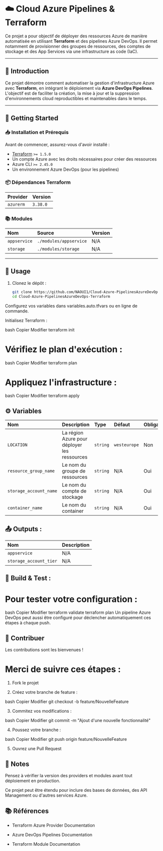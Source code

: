 # ☁️ Cloud Azure Pipelines & Terraform

Ce projet a pour objectif de déployer des ressources Azure de manière automatisée en utilisant **Terraform** et des pipelines Azure DevOps. Il permet notamment de provisionner des groupes de ressources, des comptes de stockage et des App Services via une infrastructure as code (IaC).

---

## 📌 Introduction

Ce projet démontre comment automatiser la gestion d'infrastructure Azure avec **Terraform**, en intégrant le déploiement via **Azure DevOps Pipelines**.  
L'objectif est de faciliter la création, la mise à jour et la suppression d'environnements cloud reproductibles et maintenables dans le temps.

---

## 🚀 Getting Started

### 📥 Installation et Prérequis

Avant de commencer, assurez-vous d'avoir installé :

- [Terraform](https://developer.hashicorp.com/terraform/downloads) `>= 1.5.0`
- Un compte Azure avec les droits nécessaires pour créer des ressources
- Azure CLI `>= 2.45.0`
- Un environnement Azure DevOps (pour les pipelines)

### 📦 Dépendances Terraform

| Provider | Version  |
|:------------|:------------|
| `azurerm` | `3.38.0` |

### 📚 Modules

| Nom | Source | Version |
|:-----|:---------|:------------|
| `appservice` | `./modules/appservice` | N/A |
| `storage`    | `./modules/storage`    | N/A |

---

## 📝 Usage

1. Clonez le dépôt :
   ```bash
   git clone https://github.com/NAOUI1/Cloud-Azure-PipelinesAzureDevOps-Terraform.git
   cd Cloud-Azure-PipelinesAzureDevOps-Terraform
Configurez vos variables dans variables.auto.tfvars ou en ligne de commande.

Initialisez Terraform :

bash
Copier
Modifier
terraform init
# Vérifiez le plan d'exécution :

bash
Copier
Modifier
terraform plan

# Appliquez l'infrastructure :

bash
Copier
Modifier
terraform apply

## ⚙️ Variables
| Nom                    | Description                                  | Type     | Défaut       | Obligatoire |
| :--------------------- | :------------------------------------------- | :------- | :----------- | :---------- |
| `LOCATION`             | La région Azure pour déployer les ressources | `string` | `westeurope` | Non         |
| `resource_group_name`  | Le nom du groupe de ressources               | `string` | N/A          | Oui         |
| `storage_account_name` | Le nom du compte de stockage                 | `string` | N/A          | Oui         |
| `container_name`       | Le nom du container                          | `string` | N/A          | Oui         |


## 📤 Outputs :

| Nom                    | Description |
| :--------------------- | :---------- |
| `appservice`           | N/A         |
| `storage_account_tier` | N/A         |


## 🧪 Build & Test :
# Pour tester votre configuration :

bash
Copier
Modifier
terraform validate
terraform plan
Un pipeline Azure DevOps peut aussi être configuré pour déclencher automatiquement ces étapes à chaque push.

## 🤝 Contribuer
Les contributions sont les bienvenues !
# Merci de suivre ces étapes :

1. Fork le projet

2. Créez votre branche de feature :

bash
Copier
Modifier
git checkout -b feature/NouvelleFeature

3. Commitez vos modifications :

bash
Copier
Modifier
git commit -m "Ajout d'une nouvelle fonctionnalité"

4. Poussez votre branche :

bash
Copier
Modifier
git push origin feature/NouvelleFeature

5. Ouvrez une Pull Request

## 📌 Notes
Pensez à vérifier la version des providers et modules avant tout déploiement en production.

Ce projet peut être étendu pour inclure des bases de données, des API Management ou d'autres services Azure.

## 📚 Références

- Terraform Azure Provider Documentation

- Azure DevOps Pipelines Documentation

- Terraform Module Documentation
